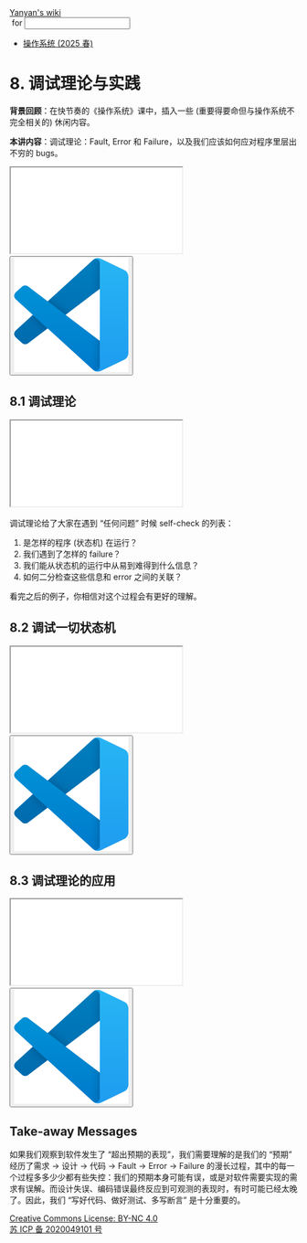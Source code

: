 <!DOCTYPE html><html><head><meta charSet="utf-8"/><meta name="viewport" content="width=device-width"/><title>Yanyan&#x27;s Wiki</title><link rel="stylesheet" href="https://cdn.jsdelivr.net/npm/katex@0.16.9/dist/katex.min.css"/><link rel="stylesheet" href="https://cdnjs.cloudflare.com/ajax/libs/highlight.js/11.6.0/styles/default.min.css"/><meta name="next-head-count" content="5"/><link rel="preload" href="../../_next/static/css/e993edd6a18ef4f0.css" as="style"/><link rel="stylesheet" href="../../_next/static/css/e993edd6a18ef4f0.css" data-n-g=""/><noscript data-n-css=""></noscript><script defer="" nomodule="" src="../../_next/static/chunks/polyfills-c67a75d1b6f99dc8.js"></script><script src="../../_next/static/chunks/webpack-f73d82589f972e7d.js" defer=""></script><script src="../../_next/static/chunks/framework-66d32731bdd20e83.js" defer=""></script><script src="../../_next/static/chunks/main-3929bf55b0f13a18.js" defer=""></script><script src="../../_next/static/chunks/pages/_app-00b06920b385caf1.js" defer=""></script><script src="../../_next/static/chunks/pages/[[...index]]-877ec949b69be209.js" defer=""></script><script src="../../_next/static/a2FwJzUPGFGc0QcwaUr13/_buildManifest.js" defer=""></script><script src="../../_next/static/a2FwJzUPGFGc0QcwaUr13/_ssgManifest.js" defer=""></script></head><body><div id="__next"><div class="bg-slate-300/10"><div class="sticky top-0 z-40 w-full backdrop-blur flex-none border-b border-slate-900/10 bg-white/75 supports-backdrop-blur:bg-white/60"><div class="max-w-8xl mx-auto"><div class="py-4 border-b border-slate-900/10 lg:px-8 lg:border-0 dark:border-slate-300/10 mx-4 lg:mx-0"><div class="relative flex items-center"><a href="../../index.html">Yanyan&#x27;s wiki</a><form class="text-xs text-slate-500"> for <input type="text" name="token" class="font-mono text-xs w-16" maxLength="8"/></form><div class="relative hidden lg:flex items-center ml-4 pl-4 border-l"><nav class="text-sm leading-6 font-semibold text-slate-700 dark:text-slate-200"><ul class="flex space-x-8"><li><a class="hover:text-sky-500 dark:hover:text-sky-400" href="../2025/index.html">操作系统 (2025 春)</a></li></ul></nav></div></div></div></div></div><div class="container mx-auto max-w-5xl flex flex-col min-h-screen px-4"><div class="wiki bg-neutral-200/10"><h1>8. 调试理论与实践</h1>
<p><strong>背景回顾</strong>：在快节奏的《操作系统》课中，插入一些 (重要得要命但与操作系统不完全相关的) 休闲内容。</p>
<p><strong>本讲内容</strong>：调试理论：Fault, Error 和 Failure，以及我们应该如何应对程序里层出不穷的 bugs。</p>
<div class="mx-20"><div class="text-center"><div class="slideshow w-full aspect-[4/3]"><iframe class="w-full h-full" src="slides/8.0.html"></iframe></div></div></div>
<div class="box blue-box"><div><span class="float-left text-4xl mr-3 mt-2"><button class="hover:bg-blue-300 text-white font-bold px-2 rounded"><img class="w-10" src="../img/vscode.svg"/></button></span><span class="font-serif text-lg border-b border-slate-600"><b></b></span><div class="font-serif pt-2"><div></div></div></div></div>
<h2>8.1 调试理论</h2>
<div class="mx-20"><div class="text-center"><div class="slideshow w-full aspect-[4/3]"><iframe class="w-full h-full" src="slides/8.1.html"></iframe></div></div></div>
<p>调试理论给了大家在遇到 “任何问题” 时候 self-check 的列表：</p>
<ol>
<li>是怎样的程序 (状态机) 在运行？</li>
<li>我们遇到了怎样的 failure？</li>
<li>我们能从状态机的运行中从易到难得到什么信息？</li>
<li>如何二分检查这些信息和 error 之间的关联？</li>
</ol>
<p>看完之后的例子，你相信对这个过程会有更好的理解。</p>
<h2>8.2 调试一切状态机</h2>
<div class="mx-20"><div class="text-center"><div class="slideshow w-full aspect-[4/3]"><iframe class="w-full h-full" src="slides/8.2.html"></iframe></div></div></div>
<div class="box blue-box"><div><span class="float-left text-4xl mr-3 mt-2"><button class="hover:bg-blue-300 text-white font-bold px-2 rounded"><img class="w-10" src="../img/vscode.svg"/></button></span><span class="font-serif text-lg border-b border-slate-600"><b></b></span><div class="font-serif pt-2"><div></div></div></div></div>
<h2>8.3 调试理论的应用</h2>
<div class="mx-20"><div class="text-center"><div class="slideshow w-full aspect-[4/3]"><iframe class="w-full h-full" src="slides/8.3.html"></iframe></div></div></div>
<div class="box blue-box"><div><span class="float-left text-4xl mr-3 mt-2"><button class="hover:bg-blue-300 text-white font-bold px-2 rounded"><img class="w-10" src="../img/vscode.svg"/></button></span><span class="font-serif text-lg border-b border-slate-600"><b></b></span><div class="font-serif pt-2"><div></div></div></div></div>
<h2>Take-away Messages</h2>
<p>如果我们观察到软件发生了 “超出预期的表现”，我们需要理解的是我们的 “预期” 经历了需求 → 设计 → 代码 → Fault → Error → Failure 的漫长过程，其中的每一个过程多多少少都有些失控：我们的预期本身可能有误，或是对软件需要实现的需求有误解。而设计失误、编码错误最终反应到可观测的表现时，有时可能已经太晚了。因此，我们 “写好代码、做好测试、多写断言” 是十分重要的。</p></div></div><div class="bg-neutral-100 text-center text-neutral-600 dark:bg-neutral-600 dark:text-neutral-200 lg:text-left"><div class="bg-neutral-200 p-6 text-center dark:bg-neutral-700"><a rel="license" href="http://creativecommons.org/licenses/by-nc/4.0/">Creative Commons License: BY-NC 4.0</a><br/><a href="https://beian.miit.gov.cn/">苏 ICP 备 2020049101 号</a></div></div></div></div><script id="__NEXT_DATA__" type="application/json">{"props":{"pageProps":{"source":{"compiledSource":"/*@jsxRuntime automatic @jsxImportSource react*/\nconst {Fragment: _Fragment, jsx: _jsx, jsxs: _jsxs} = arguments[0];\nconst {useMDXComponents: _provideComponents} = arguments[0];\nfunction _createMdxContent(props) {\n  const _components = Object.assign({\n    h1: \"h1\",\n    p: \"p\",\n    strong: \"strong\",\n    h2: \"h2\",\n    ol: \"ol\",\n    li: \"li\"\n  }, _provideComponents(), props.components), {Slideshow, Demo} = _components;\n  if (!Demo) _missingMdxReference(\"Demo\", true);\n  if (!Slideshow) _missingMdxReference(\"Slideshow\", true);\n  return _jsxs(_Fragment, {\n    children: [_jsx(_components.h1, {\n      children: \"8. 调试理论与实践\"\n    }), \"\\n\", _jsxs(_components.p, {\n      children: [_jsx(_components.strong, {\n        children: \"背景回顾\"\n      }), \"：在快节奏的《操作系统》课中，插入一些 (重要得要命但与操作系统不完全相关的) 休闲内容。\"]\n    }), \"\\n\", _jsxs(_components.p, {\n      children: [_jsx(_components.strong, {\n        children: \"本讲内容\"\n      }), \"：调试理论：Fault, Error 和 Failure，以及我们应该如何应对程序里层出不穷的 bugs。\"]\n    }), \"\\n\", _jsx(Slideshow, {\n      url: \"slides/8.0.html\"\n    }), \"\\n\", _jsx(Demo, {\n      path: \"concur/sum-locked\"\n    }), \"\\n\", _jsx(_components.h2, {\n      children: \"8.1 调试理论\"\n    }), \"\\n\", _jsx(Slideshow, {\n      url: \"slides/8.1.html\"\n    }), \"\\n\", _jsx(_components.p, {\n      children: \"调试理论给了大家在遇到 “任何问题” 时候 self-check 的列表：\"\n    }), \"\\n\", _jsxs(_components.ol, {\n      children: [\"\\n\", _jsx(_components.li, {\n        children: \"是怎样的程序 (状态机) 在运行？\"\n      }), \"\\n\", _jsx(_components.li, {\n        children: \"我们遇到了怎样的 failure？\"\n      }), \"\\n\", _jsx(_components.li, {\n        children: \"我们能从状态机的运行中从易到难得到什么信息？\"\n      }), \"\\n\", _jsx(_components.li, {\n        children: \"如何二分检查这些信息和 error 之间的关联？\"\n      }), \"\\n\"]\n    }), \"\\n\", _jsx(_components.p, {\n      children: \"看完之后的例子，你相信对这个过程会有更好的理解。\"\n    }), \"\\n\", _jsx(_components.h2, {\n      children: \"8.2 调试一切状态机\"\n    }), \"\\n\", _jsx(Slideshow, {\n      url: \"slides/8.2.html\"\n    }), \"\\n\", _jsx(Demo, {\n      path: \"concur/debug\"\n    }), \"\\n\", _jsx(_components.h2, {\n      children: \"8.3 调试理论的应用\"\n    }), \"\\n\", _jsx(Slideshow, {\n      url: \"slides/8.3.html\"\n    }), \"\\n\", _jsx(Demo, {\n      path: \"concur/asan\"\n    }), \"\\n\", _jsx(_components.h2, {\n      children: \"Take-away Messages\"\n    }), \"\\n\", _jsx(_components.p, {\n      children: \"如果我们观察到软件发生了 “超出预期的表现”，我们需要理解的是我们的 “预期” 经历了需求 → 设计 → 代码 → Fault → Error → Failure 的漫长过程，其中的每一个过程多多少少都有些失控：我们的预期本身可能有误，或是对软件需要实现的需求有误解。而设计失误、编码错误最终反应到可观测的表现时，有时可能已经太晚了。因此，我们 “写好代码、做好测试、多写断言” 是十分重要的。\"\n    })]\n  });\n}\nfunction MDXContent(props = {}) {\n  const {wrapper: MDXLayout} = Object.assign({}, _provideComponents(), props.components);\n  return MDXLayout ? _jsx(MDXLayout, Object.assign({}, props, {\n    children: _jsx(_createMdxContent, props)\n  })) : _createMdxContent(props);\n}\nreturn {\n  default: MDXContent\n};\nfunction _missingMdxReference(id, component) {\n  throw new Error(\"Expected \" + (component ? \"component\" : \"object\") + \" `\" + id + \"` to be defined: you likely forgot to import, pass, or provide it.\");\n}\n","frontmatter":{},"scope":{}},"frontmatter":{}},"__N_SSG":true},"page":"/[[...index]]","query":{"index":["OS","2024","lect8.md"]},"buildId":"a2FwJzUPGFGc0QcwaUr13","isFallback":false,"gsp":true,"scriptLoader":[]}</script></body></html>